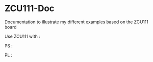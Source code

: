 # ZCU111-Doc
Documentation to illustrate my different examples based on the ZCU111 board

Use ZCU111 with : 

PS : 

PL : 

